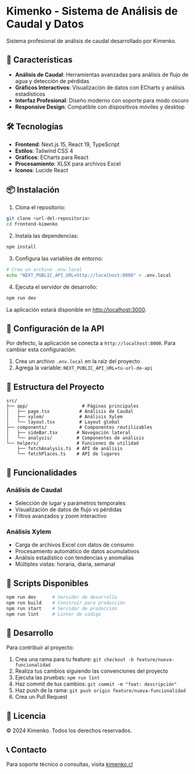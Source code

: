 # Kimenko - Sistema de Análisis de Caudal y Datos

Sistema profesional de análisis de caudal desarrollado por Kimenko.

## 🚀 Características

- **Análisis de Caudal**: Herramientas avanzadas para análisis de flujo de agua y detección de pérdidas
- **Gráficos Interactivos**: Visualización de datos con ECharts y análisis estadísticos
- **Interfaz Profesional**: Diseño moderno con soporte para modo oscuro
- **Responsive Design**: Compatible con dispositivos móviles y desktop

## 🛠️ Tecnologías

- **Frontend**: Next.js 15, React 19, TypeScript
- **Estilos**: Tailwind CSS 4
- **Gráficos**: ECharts para React
- **Procesamiento**: XLSX para archivos Excel
- **Iconos**: Lucide React

## 📦 Instalación

1. Clona el repositorio:
```bash
git clone <url-del-repositorio>
cd frontend-kimenko
```

2. Instala las dependencias:
```bash
npm install
```

3. Configura las variables de entorno:
```bash
# Crea un archivo .env.local
echo "NEXT_PUBLIC_API_URL=http://localhost:8000" > .env.local
```

4. Ejecuta el servidor de desarrollo:
```bash
npm run dev
```

La aplicación estará disponible en [http://localhost:3000](http://localhost:3000).

## 🔧 Configuración de la API

Por defecto, la aplicación se conecta a `http://localhost:8000`. Para cambiar esta configuración:

1. Crea un archivo `.env.local` en la raíz del proyecto
2. Agrega la variable: `NEXT_PUBLIC_API_URL=tu-url-de-api`

## 📁 Estructura del Proyecto

```
src/
├── app/                    # Páginas principales
│   ├── page.tsx           # Análisis de Caudal
│   ├── xylem/             # Análisis Xylem
│   └── layout.tsx         # Layout global
├── components/            # Componentes reutilizables
│   ├── sideBar.tsx       # Navegación lateral
│   └── analysis/         # Componentes de análisis
└── helpers/              # Funciones de utilidad
    ├── fetchAnalysis.ts  # API de análisis
    └── fetchPlaces.ts    # API de lugares
```

## 🎯 Funcionalidades

### Análisis de Caudal
- Selección de lugar y parámetros temporales
- Visualización de datos de flujo vs pérdidas
- Filtros avanzados y zoom interactivo

### Análisis Xylem
- Carga de archivos Excel con datos de consumo
- Procesamiento automático de datos acumulativos
- Análisis estadístico con tendencias y anomalías
- Múltiples vistas: horaria, diaria, semanal

## 🚀 Scripts Disponibles

```bash
npm run dev      # Servidor de desarrollo
npm run build    # Construir para producción
npm run start    # Servidor de producción
npm run lint     # Linter de código
```

## 🔧 Desarrollo

Para contribuir al proyecto:

1. Crea una rama para tu feature: `git checkout -b feature/nueva-funcionalidad`
2. Realiza tus cambios siguiendo las convenciones del proyecto
3. Ejecuta las pruebas: `npm run lint`
4. Haz commit de tus cambios: `git commit -m "feat: descripción"`
5. Haz push de la rama: `git push origin feature/nueva-funcionalidad`
6. Crea un Pull Request

## 📄 Licencia

© 2024 Kimenko. Todos los derechos reservados.

## 📞 Contacto

Para soporte técnico o consultas, visita [kimenko.cl](https://kimenko.cl)
